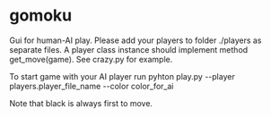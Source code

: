 # gomoku

Gui for human-AI play. 
Please add your players to folder ./players as separate files. A player class instance should implement method get_move(game). 
See crazy.py for example.

To start game with your AI player run
pyhton play.py --player players.player_file_name --color color_for_ai

Note that black is always first to move.
